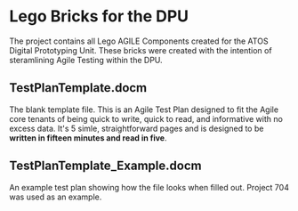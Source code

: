 # Lego Bricks for the DPU
The project contains all Lego AGILE Components created for the ATOS Digital Prototyping Unit.
These bricks were created with the intention of steramlining Agile Testing within the DPU.

## TestPlanTemplate.docm 

The blank template file. This is an Agile Test Plan designed to fit the Agile core tenants of being quick to write, quick to read, and informative with no excess data. It's 5 simle, straightforward pages and is designed to be **written in fifteen minutes and read in five**.

## TestPlanTemplate_Example.docm  

An example test plan showing how the file looks when filled out. Project 704 was used as an example.
